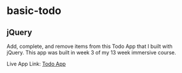 # basic-todo

## jQuery

Add, complete, and remove items from this Todo App that I built with jQuery. This app was built in week 3 of my 13 week immersive course.

Live App Link:
[Todo App](https://spencerhaugh.github.io/basic-todo/index.html)